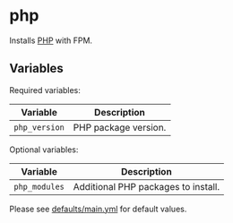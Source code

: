 # php

Installs [PHP](https://www.php.net/) with FPM.

## Variables

Required variables:

| Variable | Description |
| --- | --- |
| `php_version` | PHP package version. |

Optional variables:

| Variable | Description |
| --- | --- |
| `php_modules` | Additional PHP packages to install. |

Please see [defaults/main.yml](defaults/main.yml) for default values.
